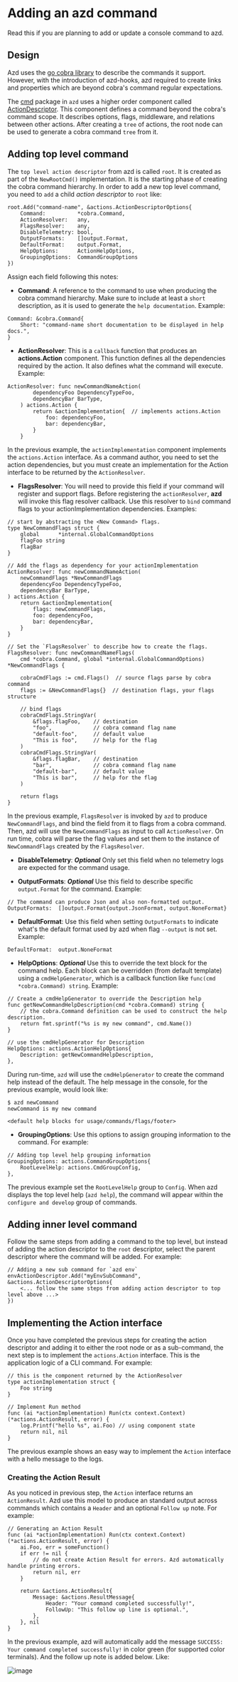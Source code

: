 # Adding an azd command

Read this if you are planning to add or update a console command to azd. 

## Design

Azd uses the [go cobra library](https://github.com/spf13/cobra) to describe the commands it support. However, with the introduction of azd-hooks, azd required to create links and properties which are beyond cobra's command regular expectations.

The [cmd](https://github.com/Azure/azure-dev/blob/main/cli/azd/cmd/root.go#L4) package in `azd` uses a higher order component called [ActionDescriptor](https://github.com/Azure/azure-dev/blob/main/cli/azd/cmd/actions/action_descriptor.go). This component defines a command beyond the cobra's command scope. It describes options, flags, middleware, and relations between other actions. After creating a `tree` of actions, the root node can be used to generate a cobra command `tree` from it.

## Adding top level command

The `top level action descriptor` from azd is called `root`. It is created as part of the `NewRootCmd()` implementation. It is the starting phase of creating the cobra command hierarchy. In order to add a new top level command, you need to `add` a child *action descriptor* to `root` like:

```golang
root.Add("command-name", &actions.ActionDescriptorOptions{
    Command:          *cobra.Command,
    ActionResolver:   any,
    FlagsResolver:    any,
    DisableTelemetry: bool,
    OutputFormats:    []output.Format,
    DefaultFormat:    output.Format,
    HelpOptions:      ActionHelpOptions,
    GroupingOptions:  CommandGroupOptions
})
```

Assign each field following this notes:

- **Command**: A reference to the command to use when producing the cobra command hierarchy. Make sure to include at least a `short` description, as it is used to generate the `help documentation`. Example:

```golang
Command: &cobra.Command{
    Short: "command-name short documentation to be displayed in help docs.",
}
```

- **ActionResolver**: This is a `callback` function that produces an **actions.Action** component. This function defines all the dependencies required by the action. It also defines what the command will execute. Example:

```golang
ActionResolver: func newCommandNameAction(
        dependencyFoo DependencyTypeFoo,
        dependencyBar BarType,
    ) actions.Action {
        return &actionImplementation{  // implements actions.Action
            foo: dependencyFoo,
            bar: dependencyBar,
        }
    }
```
In the previous example, the `actionImplementation` component implements the `actions.Action` interface. As a command author, you need to set the action dependencies, but you must create an implementation for the Action interface to be returned by the `ActionResolver`. 


- **FlagsResolver**: You will need to provide this field if your command will register and support flags. Before registering the `actionResolver`, **azd** will invoke this flag resolver callback. Use this resolver to `bind` command flags to your actionImplementation dependencies. Examples:

```golang
// start by abstracting the <New Command> flags. 
type NewCommandFlags struct {
	global      *internal.GlobalCommandOptions
	flagFoo string
	flagBar
}

// Add the flags as dependency for your actionImplementation
ActionResolver: func newCommandNameAction(
    newCommandFlags *NewCommandFlags
    dependencyFoo DependencyTypeFoo,
    dependencyBar BarType,
) actions.Action {
    return &actionImplementation{
        flags: newCommandFlags,
        foo: dependencyFoo,
        bar: dependencyBar,
    }
}

// Set the `FlagsResolver` to describe how to create the flags.
FlagsResolver: func newCommandNameFlags(
    cmd *cobra.Command, global *internal.GlobalCommandOptions) *NewCommandFlags {

    cobraCmdFlags := cmd.Flags()  // source flags parse by cobra command
    flags := &NewCommandFlags{}  // destination flags, your flags structure

    // bind flags
    cobraCmdFlags.StringVar(
		&flags.flagFoo,    // destination
		"foo",             // cobra command flag name          
		"default-foo",     // default value
		"This is foo",     // help for the flag
	)
    cobraCmdFlags.StringVar(
		&flags.flagBar,    // destination
		"bar",             // cobra command flag name          
		"default-bar",     // default value
		"This is bar",     // help for the flag
	)

    return flags
}
```

In the previous example, `FlagsResolver` is invoked by `azd` to produce `NewCommandFlags`, and bind the field from it to flags from a cobra command. Then, azd will use the `NewCommandFlags` as input to call `ActionResolver`. On run time, cobra will parse the flag values and set them to the instance of `NewCommandFlags` created by the `FlagsResolver`.

- **DisableTelemetry**: ***Optional*** Only set this field when no telemetry logs are expected for the command usage.

- **OutputFormats**: ***Optional*** Use this field to describe specific `output.Format` for the command. Example:

```golang
// The command can produce Json and also non-formatted output.
OutputFormats:  []output.Format{output.JsonFormat, output.NoneFormat}
```

- **DefaultFormat**: Use this field when setting `OutputFormats` to indicate what's the default format used by azd when flag `--output` is not set. Example:

```golang
DefaultFormat:  output.NoneFormat
```

- **HelpOptions**: ***Optional*** Use this to override the text block for the command help. Each block can be overridden (from default template) using a `cmdHelpGenerator`, which is a callback function like `func(cmd *cobra.Command) string`.  Example:

```golang
// Create a cmdHelpGenerator to override the Description help
func getNewCommandHelpDescription(cmd *cobra.Command) string {
    // the cobra.Command definition can be used to construct the help description.
    return fmt.sprintf("%s is my new command", cmd.Name())
}

// use the cmdHelpGenerator for Description
HelpOptions: actions.ActionHelpOptions{
    Description: getNewCommandHelpDescription,
},
```

During run-time, `azd` will use the `cmdHelpGenerator` to create the command help instead of the default. The help message in the console, for the previous example, would look like:

```
$ azd newCommand
newCommand is my new command

<default help blocks for usage/commands/flags/footer>
```

- **GroupingOptions**: Use this options to assign grouping information to the command. For example:

```golang
// Adding top level help grouping information
GroupingOptions: actions.CommandGroupOptions{
    RootLevelHelp: actions.CmdGroupConfig,
},
```

The previous example set the `RootLevelHelp` group to `Config`. When azd displays the top level help (`azd help`), the command will appear within the `configure and develop` group of commands.

## Adding inner level command

Follow the same steps from adding a command to the top level, but instead of adding the action descriptor to the `root` descriptor, select the parent descriptor where the command will be added. For example:

```golang
// Adding a new sub command for `azd env`
envActionDescriptor.Add("myEnvSubCommand", &actions.ActionDescriptorOptions{
    <... follow the same steps from adding action descriptor to top level above ...>
})
```

## Implementing the Action interface

Once you have completed the previous steps for creating the action descriptor and adding it to either the root node or as a sub-command, the next step is to implement the `actions.Action` interface. This is the application logic of a CLI command.
For example:

```golang
// this is the component returned by the ActionResolver
type actionImplementation struct {
	Foo string
}

// Implement Run method
func (ai *actionImplementation) Run(ctx context.Context) (*actions.ActionResult, error) {
    log.Printf("hello %s", ai.Foo) // using component state
    return nil, nil
}

```

The previous example shows an easy way to implement the `Action` interface with a hello message to the logs.


### Creating the Action Result

As you noticed in previous step, the `Action` interface returns an `ActionResult`. Azd use this model to produce an standard output across commands which contains a `Header` and an optional `Follow up` note. For example:

```golang
// Generating an Action Result
func (ai *actionImplementation) Run(ctx context.Context) (*actions.ActionResult, error) {
    ai.Foo, err = someFunction()
    if err != nil {
        // do not create Action Result for errors. Azd automatically handle printing errors.
		return nil, err
	}

    return &actions.ActionResult{
		Message: &actions.ResultMessage{
			Header: "Your command completed successfully!",
			FollowUp: "This follow up line is optional.",
		},
	}, nil
}
```
In the previous example, azd will automatically add the message `SUCCESS: Your command completed successfully!` in color green (for supported color terminals). And the follow up note is added below. Like:

![image](https://user-images.githubusercontent.com/24213737/221761188-42354aac-c1d1-4d07-8f68-57587d1f046a.png)

